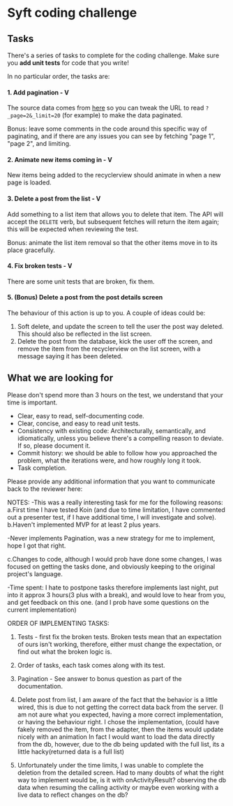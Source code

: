 # Syft coding challenge

## Tasks

There's a series of tasks to complete for the coding challenge.
Make sure you **add unit tests** for code that you write!
 
In no particular order, the tasks are:

#### 1. Add pagination - V
The source data comes from [here](https://jsonplaceholder.typicode.com/posts) so you can tweak the URL to read `?_page=2&_limit=20` (for example) to make the data paginated.

Bonus: leave some comments in the code around this specific way of paginating, and if there are any issues you can see by fetching "page 1", "page 2", and limiting.

#### 2. Animate new items coming in - V
New items being added to the recyclerview should animate in when a new page is loaded.

#### 3. Delete a post from the list - V
Add something to a list item that allows you to delete that item. The API will accept the `DELETE` verb, but subsequent fetches will return the item again; this will be expected when reviewing the test.

Bonus: animate the list item removal so that the other items move in to its place gracefully.

#### 4. Fix broken tests - V
There are some unit tests that are broken, fix them.

#### 5. (Bonus) Delete a post from the post details screen
The behaviour of this action is up to you. A couple of ideas could be:

1. Soft delete, and update the screen to tell the user the post way deleted. This should also be reflected in the list screen.
2. Delete the post from the database, kick the user off the screen, and remove the item from the recyclerview on the list screen, with a message saying it has been deleted.

## What we are looking for

Please don't spend more than 3 hours on the test, we understand that your time is important.

- Clear, easy to read, self-documenting code.
- Clear, concise, and easy to read unit tests.
- Consistency with existing code: Architecturally, semantically, and idiomatically, unless you believe there's a compelling reason to deviate. If so, please document it.
- Commit history: we should be able to follow how you approached the problem, what the iterations were, and how roughly long it took.
- Task completion.

Please provide any additional information that you want to communicate back to the reviewer here:

NOTES:
-This was a really interesting task for me for the following reasons:
a.First time I have tested Koin (and due to time limitation, I have commented out
                                a presenter test, if I have additional time, I will investigate and solve).
b.Haven't implemented MVP for at least 2 plus years.

-Never implements Pagination, was a new strategy for me to implement, hope I got that right.

c.Changes to code, although I would prob have  done some changes, I was focused on getting the tasks
done, and obviously keeping to the original project's language.

-Time spent: I hate to postpone tasks therefore implements last night,
 put into it approx 3 hours(3 plus with a break), and would love to hear from you, and get feedback on this one.
 (and I prob have some questions on the current implementation)



ORDER OF IMPLEMENTING TASKS:
1. Tests - first fix the broken tests. Broken tests mean that an expectation of
ours isn't working, therefore, either must change the expectation, or find out what the broken logic is.

2. Order of tasks, each task comes along with its test.

3. Pagination - See answer to bonus question as part of the documentation.

3. Delete post from list, I am aware of the fact that the behavior is a little wired,
this is due to not getting the correct data back from the server.
(I am not aure what you expected, having a more correct implementation, or having the behaviour right.
I chose the implementation, (could have fakely removed the item, from the adapter, then the items would
update nicely with an animation
In fact I would want to load the data directly from the db, however,
due to the db being updated with the full list, its a little hacky(returned data is a full list)

4. Unfortunately under the time limits, I was unable to complete the deletion from the detailed screen.
Had to many doubts of what the right way to implement would be, is it with onActivityResult?
observing the db data when resuming the calling activity
or maybe even working with a live data to reflect changes on the db?



